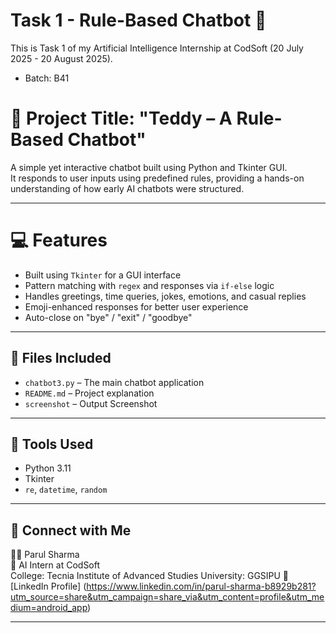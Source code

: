 # Task 1 - Rule-Based Chatbot 🤖

This is Task 1 of my Artificial Intelligence Internship at CodSoft (20 July 2025 - 20 August 2025).
- Batch: B41

# 🧠 Project Title: "Teddy – A Rule-Based Chatbot"

A simple yet interactive chatbot built using Python and Tkinter GUI.  
It responds to user inputs using predefined rules, providing a hands-on understanding of how early AI chatbots were structured.

---

# 💻 Features
- Built using `Tkinter` for a GUI interface
- Pattern matching with `regex` and responses via `if-else` logic
- Handles greetings, time queries, jokes, emotions, and casual replies
- Emoji-enhanced responses for better user experience
- Auto-close on "bye" / "exit" / "goodbye"

---

## 📂 Files Included
- `chatbot3.py` – The main chatbot application
- `README.md` – Project explanation
- `screenshot` – Output Screenshot 

---

## 🚀 Tools Used
- Python 3.11
- Tkinter
- `re`, `datetime`, `random`

---

## 🔗 Connect with Me
👩‍💻 Parul Sharma  
📍 AI Intern at CodSoft  
College: Tecnia Institute of Advanced Studies 
University: GGSIPU
🔗 [LinkedIn Profile]
(https://www.linkedin.com/in/parul-sharma-b8929b281?utm_source=share&utm_campaign=share_via&utm_content=profile&utm_medium=android_app)

---
